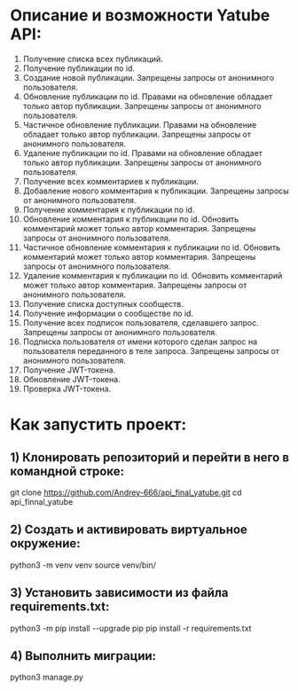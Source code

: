 # **Описание и возможности Yatube API:**
1) Получение списка всех публикаций.
2) Получение публикации по id.
3) Создание новой публикации. Запрещены запросы от анонимного пользователя.
4) Обновление публикации по id. Правами на обновление обладает только автор публикации. Запрещены запросы от анонимного пользователя.
5) Частичное обновление публикации. Правами на обновление обладает только автор публикации. Запрещены запросы от анонимного пользователя.
6) Удаление публикации по id. Правами на обновление обладает только автор публикации. Запрещены запросы от анонимного пользователя.
7) Получение всех комментариев к публикации.
8) Добавление нового комментария к публикации. Запрещены запросы от анонимного пользователя.
9) Получение комментария к публикации по id.
10) Обновление комментария к публикации по id. Обновить комментарий может только автор комментария. Запрещены запросы от анонимного пользователя.
11) Частичное обновление комментария к публикации по id. Обновить комментарий может только автор комментария. Запрещены запросы от анонимного пользователя.
12) Удаление комментария к публикации по id. Обновить комментарий может только автор комментария. Запрещены запросы от анонимного пользователя.
13) Получение списка доступных сообществ.
14) Получение информации о сообществе по id.
15) Получение всех подписок пользователя, сделавшего запрос. Запрещены запросы от анонимного пользователя.
16) Подписка пользователя от имени которого сделан запрос на пользователя переданного в теле запроса. Запрещены запросы от анонимного пользователя.
17) Получение JWT-токена.
18) Обновление JWT-токена.
19) Проверка JWT-токена.



# **Как запустить проект:**

## 1) Клонировать репозиторий и перейти в него в командной строке:

git clone https://github.com/Andrey-666/api_final_yatube.git
cd api_finnal_yatube

## 2) Cоздать и активировать виртуальное окружение:

python3 -m venv venv
source venv/bin/

## 3) Установить зависимости из файла requirements.txt:

python3 -m pip install --upgrade pip
pip install -r requirements.txt

## 4) Выполнить миграции:

python3 manage.py 


